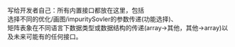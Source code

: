 写给开发者自己：所有内置接口都放在这里，包括\
选择不同的优化/画图/impuritySovler的参数传递(功能选择)、\
矩阵表象在不同语言下数据类型或数据结构的传递(array->其他，其他->array)以及未来可能有的任何接口。
